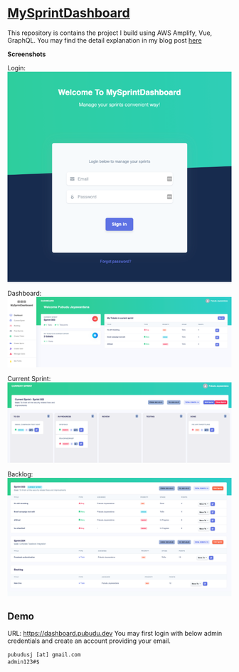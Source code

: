# [MySprintDashboard](https://dashboard.pubudu.dev)

This repository is contains the project I build using AWS Amplify, Vue, GraphQL. You may find the detail explanation in my blog post [here](https://pubudu.hashnode.dev/sprint-dashboard-with-aws-amplify)

**Screenshots**

Login:
![](github-resources/login-screen.png)

Dashboard:
![Dashboard](github-resources/dashboard.png)

Current Sprint:
![Current Sprint](github-resources/current-sprint.png)

Backlog:
![Backlog](github-resources/backlog.png)


## Demo
URL: https://dashboard.pubudu.dev
You may first login with below admin credentials and create an account providing your email.

    pubudusj [at] gmail.com
    admin123#$
